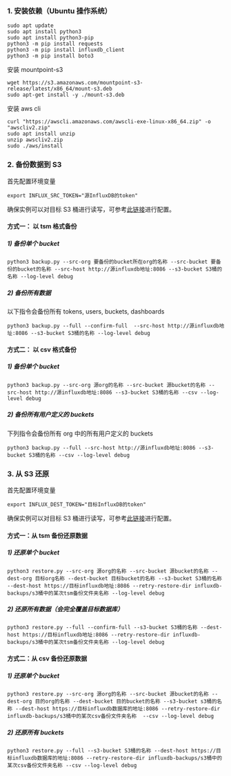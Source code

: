 ### 1. 安装依赖（Ubuntu 操作系统）

```
sudo apt update
sudo apt install python3
sudo apt install python3-pip
python3 -m pip install requests
python3 -m pip install influxdb_client
python3 -m pip install boto3
```

安装 mountpoint-s3

```
wget https://s3.amazonaws.com/mountpoint-s3-release/latest/x86_64/mount-s3.deb
sudo apt-get install -y ./mount-s3.deb
```

安装 aws cli

```
curl "https://awscli.amazonaws.com/awscli-exe-linux-x86_64.zip" -o "awscliv2.zip"
sudo apt install unzip
unzip awscliv2.zip
sudo ./aws/install
```

### 2. 备份数据到 S3

首先配置环境变量

```
export INFLUX_SRC_TOKEN="源InfluxDB的token"
```

确保实例可以对目标 S3 桶进行读写，可参考[此链接](https://repost.aws/zh-Hans/knowledge-center/ec2-instance-access-s3-bucket)进行配置。

#### 方式一： 以 tsm 格式备份

##### 1) 备份单个 bucket

```
python3 backup.py --src-org 要备份的bucket所在org的名称 --src-bucket 要备份的bucket的名称 --src-host http://源influxdb地址:8086 --s3-bucket S3桶的名称 --log-level debug
```

##### 2) 备份所有数据

以下指令会备份所有 tokens, users, buckets, dashboards

```
python3 backup.py --full --confirm-full  --src-host http://源influxdb地址:8086 --s3-bucket S3桶的名称 --log-level debug
```

#### 方式二： 以 csv 格式备份

##### 1) 备份单个 bucket

```
python3 backup.py --src-org 源org的名称 --src-bucket 源bucket的名称 --src-host http://源influxdb地址:8086 --s3-bucket S3桶的名称 --csv --log-level debug
```

##### 2) 备份所有用户定义的 buckets

下列指令会备份所有 org 中的所有用户定义的 buckets

```
python3 backup.py --full --src-host http://源influxdb地址:8086 --s3-bucket S3桶的名称 --csv --log-level debug
```

### 3. 从 S3 还原

首先配置环境变量

```
export INFLUX_DEST_TOKEN="目标InfluxDB的token"
```

确保实例可以对目标 S3 桶进行读写，可参考[此链接](https://repost.aws/zh-Hans/knowledge-center/ec2-instance-access-s3-bucket)进行配置。

#### 方式一：从 tsm 备份还原数据

##### 1) 还原单个 bucket

```
python3 restore.py --src-org 源org的名称 --src-bucket 源bucket的名称 --dest-org 目标org名称 --dest-bucket 目标bucket的名称 --s3-bucket S3桶的名称 --dest-host https://目标influxdb地址:8086 --retry-restore-dir influxdb-backups/s3桶中的某次tsm备份文件夹名称 --log-level debug
```

##### 2) 还原所有数据（会完全覆盖目标数据库）

```
python3 restore.py --full --confirm-full --s3-bucket S3桶的名称 --dest-host https://目标influxdb地址:8086 --retry-restore-dir influxdb-backups/s3桶中的某次tsm备份文件夹名称 --log-level debug
```

#### 方式二：从 csv 备份还原数据

##### 1) 还原单个 bucket

```
python3 restore.py --src-org 源org的名称 --src-bucket 源bucket的名称 --dest-org 目的org的名称 --dest-bucket 目的bucket的名称 --s3-bucket s3桶的名称 --dest-host https://目标influxdb数据库的地址:8086 --retry-restore-dir influxdb-backups/s3桶中的某次csv备份文件夹名称  --csv --log-level debug
```

##### 2) 还原所有 buckets

```
python3 restore.py --full --s3-bucket S3桶的名称 --dest-host https://目标influxdb数据库的地址:8086 --retry-restore-dir influxdb-backups/s3桶中的某次csv备份文件夹名称 --csv --log-level debug
```
